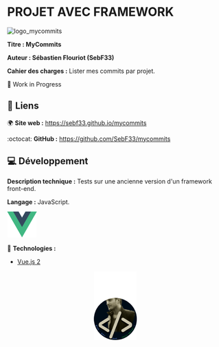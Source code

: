 # PROJET AVEC FRAMEWORK
![logo_mycommits](/.src/assets/inspectocat.png)

**Titre : MyCommits**

**Auteur : Sébastien Flouriot (SebF33)**

**Cahier des charges :**
Lister mes commits par projet.

:construction: Work in Progress


## :link: Liens
:earth_africa: **Site web :** https://sebf33.github.io/mycommits

:octocat: **GitHub :** https://github.com/SebF33/mycommits


## :computer: Développement
**Description technique :** Tests sur une ancienne version d'un framework front-end.

**Langage :** JavaScript.

[![Vue.js](/.github/Vue.js.png)](https://v2.vuejs.org)

:toolbox: **Technologies :**
- [Vue.js 2](https://v2.vuejs.org/v2/guide/installation)


<p align="center">
  <img align="center" width="100" src="https://raw.githubusercontent.com/sebf33/sebf33/master/assets/avatar.png" />
</p>